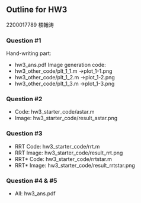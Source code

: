 ## Outline for HW3

2200017789 楼翰涛

### Question #1
Hand-writing part:
- hw3_ans.pdf
Image generation code: 
- hw3_other_code/plt_1_1.m ->plot_1-1.png
- hw3_other_code/plt_1_2.m ->plot_1-2.png
- hw3_other_code/plt_1_3.m ->plot_1-3.png
### Question #2
- Code: hw3_starter_code/astar.m
- Image: hw3_starter_code/result_astar.png
### Question #3
- RRT Code: hw3_starter_code/rrt.m
- RRT Image: hw3_starter_code/result_rrt.png
- RRT* Code: hw3_starter_code/rrtstar.m
- RRT* Image: hw3_starter_code/result_rrtstar.png
### Question #4 & #5
- All: hw3_ans.pdf